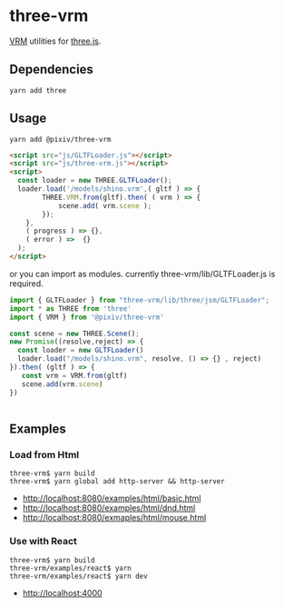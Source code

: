 # three-vrm

[VRM](https://vrm.dev/) utilities for [three.js](https://threejs.org/).

## Dependencies

```
yarn add three
```

## Usage

```
yarn add @pixiv/three-vrm
```

```html
<script src="js/GLTFLoader.js"></script>
<script src="js/three-vrm.js"></script>
<script>
  const loader = new THREE.GLTFLoader();
  loader.load('/models/shino.vrm',( gltf ) => { 
        THREE.VRM.from(gltf).then( ( vrm ) => { 
            scene.add( vrm.scene );  
        }); 
    },
  	( progress ) => {},
  	( error ) =>  {}
  );
</script>	
```

or you can import as modules. 
currently three-vrm/lib/GLTFLoader.js is required.

```javascript
import { GLTFLoader } from "three-vrm/lib/three/jsm/GLTFLoader";
import * as THREE from 'three'
import { VRM } from '@pixiv/three-vrm'

const scene = new THREE.Scene();
new Promise((resolve,reject) => {
  const loader = new GLTFLoader()
  loader.load("/models/shino.vrm", resolve, () => {} , reject)
}).then( (gltf ) => {
   const vrm = VRM.from(gltf)
   scene.add(vrm.scene)
})
```

```javascript

```

## Examples

### Load from Html

```
three-vrm$ yarn build
three-vrm$ yarn global add http-server && http-server
```

* <http://localhost:8080/examples/html/basic.html>
* <http://localhost:8080/examples/html/dnd.html>
* <http://localhost:8080/exmaples/html/mouse.html>

### Use with React

```
three-vrm$ yarn build
three-vrm/examples/react$ yarn
three-vrm/examples/react$ yarn dev
```

* <http://localhost:4000>